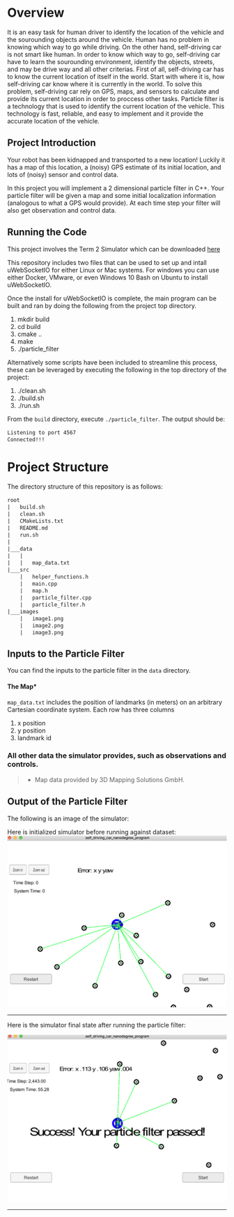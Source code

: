 # Overview

It is an easy task for human driver to identify the location of the vehicle and the sourounding objects around the vehicle. Human has no problem in knowing which way to go while driving. On the other hand, self-driving car is not smart like human. In order to know which way to go, self-driving car have to learn the sourounding environment, identify the objects, streets, and may be drive way and all other criterias. First of all, self-driving car has to know the current location of itself in the world. Start with where it is, how self-driving car know where it is currently in the world. To solve this problem, self-driving car rely on GPS, maps, and sensors to calculate and provide its current location in order to proccess other tasks. Particle filter is a technology that is used to identify the current location of the vehicle. This technology is fast, reliable, and easy to implement and it provide the accurate location of the vehicle. 

## Project Introduction
Your robot has been kidnapped and transported to a new location! Luckily it has a map of this location, a (noisy) GPS estimate of its initial location, and lots of (noisy) sensor and control data.

In this project you will implement a 2 dimensional particle filter in C++. Your particle filter will be given a map and some initial localization information (analogous to what a GPS would provide). At each time step your filter will also get observation and control data. 

## Running the Code
This project involves the Term 2 Simulator which can be downloaded [here](https://github.com/udacity/self-driving-car-sim/releases)

This repository includes two files that can be used to set up and intall uWebSocketIO for either Linux or Mac systems. For windows you can use either Docker, VMware, or even Windows 10 Bash on Ubuntu to install uWebSocketIO.

Once the install for uWebSocketIO is complete, the main program can be built and ran by doing the following from the project top directory.

1. mkdir build
2. cd build
3. cmake ..
4. make
5. ./particle_filter

Alternatively some scripts have been included to streamline this process, these can be leveraged by executing the following in the top directory of the project:

1. ./clean.sh
2. ./build.sh
3. ./run.sh

From the `build` directory, execute `./particle_filter`. The output should be:

```
Listening to port 4567
Connected!!!
```


# Project Structure
The directory structure of this repository is as follows:

```
root
|   build.sh
|   clean.sh
|   CMakeLists.txt
|   README.md
|   run.sh
|
|___data
|   |   
|   |   map_data.txt
|___src
    |   helper_functions.h
    |   main.cpp
    |   map.h
    |   particle_filter.cpp
    |   particle_filter.h
|___images
    |   image1.png
    |   image2.png
    |   image3.png
```

## Inputs to the Particle Filter
You can find the inputs to the particle filter in the `data` directory. 

#### The Map*
`map_data.txt` includes the position of landmarks (in meters) on an arbitrary Cartesian coordinate system. Each row has three columns
1. x position
2. y position
3. landmark id

### All other data the simulator provides, such as observations and controls.

> * Map data provided by 3D Mapping Solutions GmbH.

## Output of the Particle Filter

The following is an image of the simulator:

Here is initialized simulator before running against dataset:
<kbd>
<img src="images/image1.png" />
</kbd>

---

Here is the simulator final state after running the particle filter:

<kbd>
<img src="images/image3.png" />
</kbd>

---
